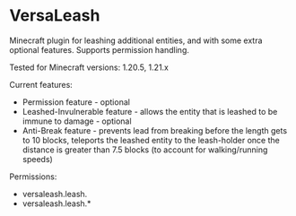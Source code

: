 # VersaLeash

Minecraft plugin for leashing additional entities, and with some extra optional features. Supports permission handling.

Tested for Minecraft versions: 1.20.5, 1.21.x

Current features:
- Permission feature - optional
- Leashed-Invulnerable feature - allows the entity that is leashed to be immune to damage - optional
- Anti-Break feature - prevents lead from breaking before the length gets to 10 blocks, teleports the leashed entity to the leash-holder once the distance is greater than 7.5 blocks (to account for walking/running speeds)

Permissions:
- versaleash.leash.<entity>
- versaleash.leash.*
